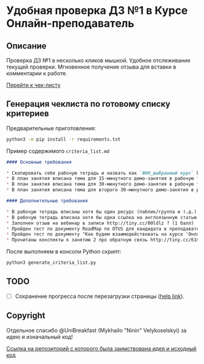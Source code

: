 # Удобная проверка ДЗ №1 в Курсе **Онлайн-преподаватель**

## Описание

Проверка ДЗ №1 в несколько кликов мышкой. Удобное отслеживание текущей проверки. Мгновенное получение отзыва для вставки в комментарии к работе.

[Перейти к чек-листу](https://pavelpy.github.io/online-teacher-selfcheck-homework-1/)

## Генерация чеклиста по готовому списку критериев

Предварительные приготовления:

```bash
python3 -m pip install -r requirements.txt
```

Пример содержимого `criteria_list.md`

```markdown
#### Основные требования

* Скопировать себе рабочую тетрадь и назвать как `ФИО_выбранный курс` http://tiny.cc/w6ldlz ? (1 балл)
* В план занятия вписана тема для 15-минутного демо-занятия в рабочую тетрадь? (1 балл)
* В план занятия вписана тема для 30-минутного демо-занятия в рабочую тетрадь? (1 балл)
* В план занятия вписана тема для второго 30-минутного демо-занятия в рабочую тетрадь? (1 балл)

#### Дополнительные требования

* В рабочую тетрадь вписаны хотя бы один ресурс (паблик/группа и т.д.) по вашему направлению? (1 балл)
* В рабочую тетрадь вписана хотя бы одна ссылка на англоязычную статью для перевода (переводить будем мы)? (1 балл)
* Заполнен отзыв на вебинар в записи http://tiny.cc/00ldlz ? (1 балл)
* Пройден тест по документу RoadMap по OTUS для кандидата в преподаватели http://tiny.cc/osldlz ? (1 балл)
* Пройден тест по документу "Как будем взаимодействовать на курсе 'Онлайн-преподаватель' и 'Практика преподавания'" http://tiny.cc/zwldlz ? (1 балл)
* Прочитаны конспекты к занятию 2 про обратную связь http://tiny.cc/61mdlz ? (1 балл)
```

После выполняем в консоли Python скрипт:

```bash
python3 generate_criteria_list.py
```

## TODO

* [ ] Сохранение прогресса после перезагрузки страницы \([help link](https://blog.bitsrc.io/localstorage-sessionstorage-the-web-storage-of-the-web-6b7ca51c8b2a)\).

## Copyright

Отдельное спасибо @UniBreakfast (Mykhailo "Ninin" Velykoselskyi) за идею и изначальный код!

[Ссылка на репозиторий с которого была заимствована идея и исходный код](https://github.com/unibreakfast/cross-check-singolo/)
